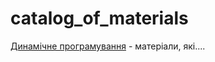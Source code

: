 # catalog_of_materials

[Динамічне програмування](https://github.com/Google-Developer-Student-Club-KPI/catalog_of_materials/blob/main/materials/dynamic%20_pogramming.md) - матеріали, які....
